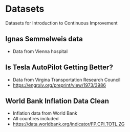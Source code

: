 # Datasets
Datasets for Introduction to Continuous Improvement 

## Ignas Semmelweis data
- Data from Vienna hospital

## Is Tesla AutoPilot Getting Better?
- Data from Virgina Transportation Research Council
- https://engrxiv.org/preprint/view/1973/3986

## World Bank Inflation Data Clean
- Inflation data from World Bank
- All countires included
- https://data.worldbank.org/indicator/FP.CPI.TOTL.ZG


